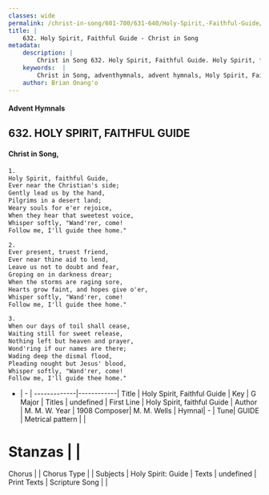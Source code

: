 ```yaml
---
classes: wide
permalink: /christ-in-song/601-700/631-640/Holy-Spirit,-Faithful-Guide/
title: |
    632. Holy Spirit, Faithful Guide - Christ in Song
metadata:
    description: |
        Christ in Song 632. Holy Spirit, Faithful Guide. Holy Spirit, faithful Guide, Ever near the Christian's side; Gently lead us by the hand, Pilgrims in a desert land; Weary souls for e'er rejoice, When they hear that sweetest voice, Whisper softly, "Wand'rer, come!  Follow me, I'll guide thee home."
    keywords:  |
        Christ in Song, adventhymnals, advent hymnals, Holy Spirit, Faithful Guide, Holy Spirit, faithful Guide. 
    author: Brian Onang'o
---
```


#### Advent Hymnals
## 632. HOLY SPIRIT, FAITHFUL GUIDE
####  Christ in Song,

```txt
1.
Holy Spirit, faithful Guide,
Ever near the Christian's side;
Gently lead us by the hand,
Pilgrims in a desert land;
Weary souls for e'er rejoice,
When they hear that sweetest voice,
Whisper softly, "Wand'rer, come! 
Follow me, I'll guide thee home."

2.
Ever present, truest friend,
Ever near thine aid to lend,
Leave us not to doubt and fear,
Groping on in darkness drear;
When the storms are raging sore,
Hearts grow faint, and hopes give o'er,
Whisper softly, "Wand'rer, come!
Follow me, I'll guide thee home."

3.
When our days of toil shall cease,
Waiting still for sweet release,
Nothing left but heaven and prayer,
Wond'ring if our names are there;
Wading deep the dismal flood,
Pleading nought but Jesus' blood,
Whisper softly, "Wand'rer, come!
Follow me, I'll guide thee home."

```

- |   -  |
-------------|------------|
Title | Holy Spirit, Faithful Guide |
Key | G Major |
Titles | undefined |
First Line | Holy Spirit, faithful Guide |
Author | M. M. W.
Year | 1908
Composer| M. M. Wells |
Hymnal|  - |
Tune| GUIDE |
Metrical pattern | |
# Stanzas |  |
Chorus |  |
Chorus Type |  |
Subjects | Holy Spirit: Guide |
Texts | undefined |
Print Texts | 
Scripture Song |  |
    
